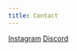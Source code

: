 ```yaml
---
title: Contact
---
```

[Instagram](https://www.instagram.com/maxoklahoma/)
[Discord](https://discord.com/users/109117802337554432)